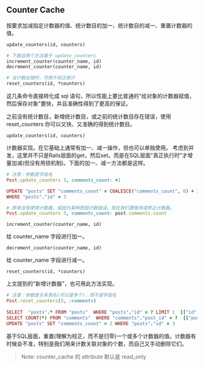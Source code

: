 ## Counter Cache

按要求加减指定计数器的值、统计数目的加一、统计数目的减一、重置计数器的值。

```ruby
update_counters(id, counters)

# 下面这两个方法基于 update_counters
increment_counter(counter_name, id)
decrement_counter(counter_name, id)

# 当计数出错时，可用于校正统计
reset_counters(id, *counters)
```

这几条命令直接转化成 sql 语句，所以性能上要比普通的"给对象的计数器赋值，然后保存对象"要快，并且准确性得到了更高的保证。

之前没有统计数目，新增统计数目，或之前的统计数目存在错误，使用 reset_counters 你可以又快、又准确的得到统计数目。

`update_counters(id, counters)`

计数器实现。在它基础上通常有加一、减一操作，但也可以单独使用。
考虑到并发，这里并不只是Rails层面的get，然后set。而是在SQL层面"真正执行时"才增量加减(但没有用锁机制)。下面的加一、减一方法都是这样。

```ruby
# 注意：参数是字段名
Post.update_counters 3, comments_count: +1

UPDATE "posts" SET "comments_count" = COALESCE("comments_count", 0) + 1 \n
WHERE "posts"."id" = 3

# 原来没有使用计数器，或因为某种原因计数错误。现在我们要使用或修正计数器。
Post.update_counters 3, comments_count: post.comments.count
```

`increment_counter(counter_name, id)`

给 counter_name 字段进行加一。

`decrement_counter(counter_name, id)`

给 counter_name 字段进行减一。

`reset_counters(id, *counters)`

上文提到的"新增计数器"，也可用此方法实现。

```ruby
# 注意：参数是关系表名(可以是多个)，而不是字段名
Post.reset_counters(3, :comments)
  
SELECT  "posts".* FROM "posts"  WHERE "posts"."id" = ? LIMIT 1  [["id", 3]]
SELECT COUNT(*) FROM "comments"  WHERE "comments"."post_id" = ?  [["post_id", 3]]
UPDATE "posts" SET "comments_count" = 2 WHERE "posts"."id" = 3
```

基于SQL层面，重置(理解为校正，而不是归零)一个或多个计数器的值。计数器有时候会不准，特别是我们用来计数关联对象的个数，而自己又手动删除它们。

> Note: counter_cache 的 attribute 默认是 read_only
